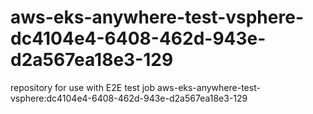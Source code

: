 # aws-eks-anywhere-test-vsphere-dc4104e4-6408-462d-943e-d2a567ea18e3-129
repository for use with E2E test job aws-eks-anywhere-test-vsphere:dc4104e4-6408-462d-943e-d2a567ea18e3-129
